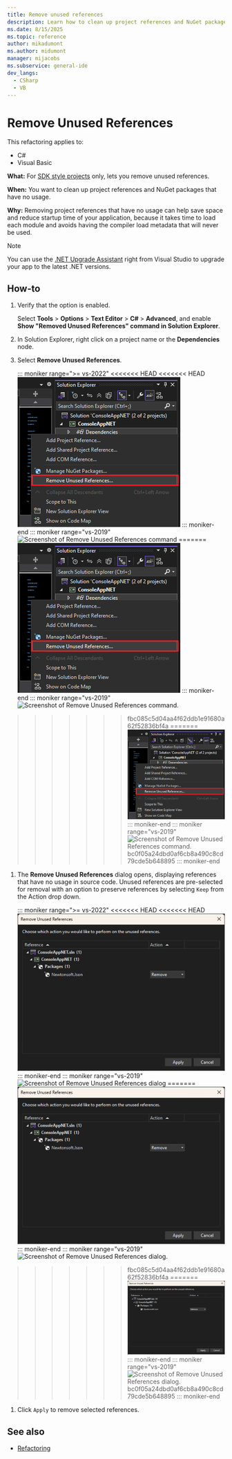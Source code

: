 ```yaml
---
title: Remove unused references
description: Learn how to clean up project references and NuGet packages that have no usage with the new Remove Unused References command.
ms.date: 8/15/2025
ms.topic: reference
author: mikadumont
ms.author: midumont
manager: mijacobs
ms.subservice: general-ide
dev_langs:
  - CSharp
  - VB
---
```

# Remove Unused References

This refactoring applies to:

- C#
- Visual Basic

**What:** For [SDK style projects](../../msbuild/how-to-use-project-sdk.md) only, lets you remove unused references.

**When:** You want to clean up project references and NuGet packages that have no usage.

**Why:** Removing project references that have no usage can help save space and reduce startup time of your application, because it takes time to load each module and avoids having the compiler load metadata that will never be used.

> [!NOTE]
> You can use the [.NET Upgrade Assistant](https://dotnet.microsoft.com/platform/upgrade-assistant) right from Visual Studio to upgrade your app to the latest .NET versions.

## How-to

1. Verify that the option is enabled.

   Select **Tools** > **Options** > **Text Editor** > **C#** > **Advanced**, and enable **Show "Removed Unused References" command in Solution Explorer**.

1. In Solution Explorer, right click on a project name or the **Dependencies** node.

1. Select **Remove Unused References**.

   ::: moniker range=">= vs-2022"
<<<<<<< HEAD
<<<<<<< HEAD
   ![Screenshot of Remove Unused References command](media/vs-2022/remove-unused-references-command.png)
   ::: moniker-end
   ::: moniker range="vs-2019"
   ![Screenshot of Remove Unused References command](media/remove-unused-references-command.png)
=======
   ![Screenshot of Remove Unused References command.](media/vs-2022/remove-unused-references-command.png)
   ::: moniker-end
   ::: moniker range="vs-2019"
   ![Screenshot of Remove Unused References command.](media/remove-unused-references-command.png)
>>>>>>> fbc085c5d04aa4f62ddb1e91680a62f52836bf4a
=======
   ![Screenshot of Remove Unused References command.](media/vs-2022/remove-unused-references-command.png)
   ::: moniker-end
   ::: moniker range="vs-2019"
   ![Screenshot of Remove Unused References command.](media/remove-unused-references-command.png)
>>>>>>> bc0f05a24dbd0af6cb8a490c8cd79cde5b648895
   ::: moniker-end

1. The **Remove Unused References** dialog opens, displaying references that have no usage in source code. Unused references are pre-selected for removal with an option to preserve references by selecting `Keep` from the Action drop down.

   ::: moniker range=">= vs-2022"
<<<<<<< HEAD
<<<<<<< HEAD
   ![Screenshot of Remove Unused References dialog](media/vs-2022/remove-unused-references-dialog.png)
   ::: moniker-end
   ::: moniker range="vs-2019"
   ![Screenshot of Remove Unused References dialog](media/remove-unused-references-dialog.png)
=======
   ![Screenshot of Remove Unused References dialog.](media/vs-2022/remove-unused-references-dialog.png)
   ::: moniker-end
   ::: moniker range="vs-2019"
   ![Screenshot of Remove Unused References dialog.](media/remove-unused-references-dialog.png)
>>>>>>> fbc085c5d04aa4f62ddb1e91680a62f52836bf4a
=======
   ![Screenshot of Remove Unused References dialog.](media/vs-2022/remove-unused-references-dialog.png)
   ::: moniker-end
   ::: moniker range="vs-2019"
   ![Screenshot of Remove Unused References dialog.](media/remove-unused-references-dialog.png)
>>>>>>> bc0f05a24dbd0af6cb8a490c8cd79cde5b648895
   ::: moniker-end

1. Click `Apply` to remove selected references.

## See also

- [Refactoring](../refactoring-in-visual-studio.md)
